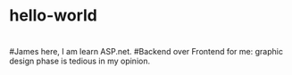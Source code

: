 # hello-world
#
#James here, I am learn ASP.net. 
#Backend over Frontend for me: graphic design phase is tedious in my opinion.
